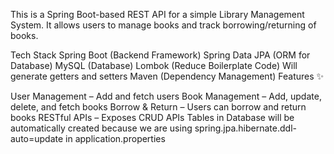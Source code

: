 This is a Spring Boot-based REST API for a simple Library Management System. It allows users to manage books and track borrowing/returning of books.

Tech Stack Spring Boot (Backend Framework) Spring Data JPA (ORM for Database) MySQL (Database) Lombok (Reduce Boilerplate Code) Will generate getters and setters Maven (Dependency Management) Features ✨

User Management – Add and fetch users
Book Management – Add, update, delete, and fetch books
Borrow & Return – Users can borrow and return books
RESTful APIs – Exposes CRUD APIs
Tables in Database will be automatically created because we are using spring.jpa.hibernate.ddl-auto=update in application.properties
